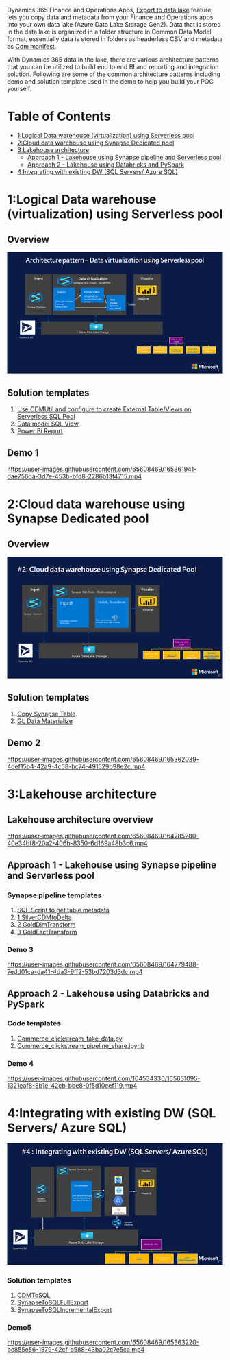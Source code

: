 
Dynamics 365 Finance and Operations Apps, [Export to data lake](https://docs.microsoft.com/en-us/dynamics365/fin-ops-core/dev-itpro/data-entities/finance-data-azure-data-lake) feature, lets you copy data and metadata from your Finance and Operations apps into your own data lake (Azure Data Lake Storage Gen2). 
Data that is stored in the data lake is organized in a folder structure in Common Data Model format, essentially data is stored in folders as headerless CSV and metadata as [Cdm manifest](https://docs.microsoft.com/en-us/common-data-model/cdm-manifest).  


With Dynamics 365 data in the lake, there are various architecture patterns that you can be utilized to build end to end BI and reporting and integration solution.
Following are some of the common architecture patterns including demo and solution template used in the demo to help you build your POC yourself.

# Table of Contents
* [1:Logical Data warehouse (virtualization) using Serverless pool](#logicaldw)
* [2:Cloud data warehouse using Synapse Dedicated pool](#clouddw)
* [3:Lakehouse architecture](#lakehouse)
  * [Approach 1 - Lakehouse using Synapse pipeline and Serverless pool](#lakehouse-synapse-pipeline)
  * [Approach 2 - Lakehouse using Databricks and PySpark](#lakehouse-databricks-pyspark)
* [4:Integrating with existing DW (SQL Servers/ Azure SQL)](#integrationdw)

<div id="logicaldw"></div>

# 1:Logical Data warehouse (virtualization) using Serverless pool

## Overview 
![1.Data Virtualization Using Serverless Pool](DataVirtualization/DataVirtualization.png)


## Solution templates
1. [Use CDMUtil and configure to create External Table/Views on Serverless SQL Pool](../CDMUtilSolution/readme.md)
2. [Data model SQL View](DataVirtualization/LogicalDW_DataModelViews.sql) 
3. [Power Bi Report](DataVirtualization/GLReport_DataVirtualization.pbix) 

## Demo 1
https://user-images.githubusercontent.com/65608469/165361941-dae756da-3d7e-453b-bfd8-2286b13f4715.mp4

<div id="clouddw"></div>

# 2:Cloud data warehouse using Synapse Dedicated pool

## Overview 

![Cloud Data Warehouse](CloudDatawarehouse/CloudDataWarehouse.png)


## Solution templates

1. [Copy Synapse Table](CloudDatawarehouse/CopySynapseTable.zip)
2. [GL Data Materialize](CloudDatawarehouse/GLDataMaterialize.zip)

## Demo 2
https://user-images.githubusercontent.com/65608469/165362039-4def15b4-42a9-4c58-bc74-491529b98e2c.mp4

<div id="lakehouse"></div>

# 3:Lakehouse architecture 

## Lakehouse architecture overview

https://user-images.githubusercontent.com/65608469/164785280-40e34bf8-20a2-406b-8350-6d169a48b3c6.mp4

<div id="lakehouse-synapse-pipeline"></div>

## Approach 1 - Lakehouse using Synapse pipeline and Serverless pool

### Synapse pipeline templates

1. [SQL Script to get table metadata](Lakehouse/GetTablesMetadata.sql)
2. [1 SilverCDMtoDelta](Lakehouse/1_Silver_CDMToDeltaLake.zip)
3. [2 GoldDimTransform](Lakehouse/3_GoldTransformation_Dim.zip)
4. [3 GoldFactTransform](Lakehouse/3_GoldTransformation_Fact.zip)

### Demo 3
https://user-images.githubusercontent.com/65608469/164779488-7edd01ca-da41-4da3-9ff2-53bd7203d3dc.mp4

<div id="lakehouse-databricks-pyspark"></div>

## Approach 2 - Lakehouse using Databricks and PySpark

### Code templates
1. [Commerce_clickstream_fake_data.py](Lakehouse/Commerce_clickstream_fake_data.py)
2. [Commerce_clickstream_pipeline_share.ipynb](Lakehouse/Commerce_clickstream_pipeline_share.ipynb)

### Demo 4
https://user-images.githubusercontent.com/104534330/165651095-1321eaf8-8b1e-42cb-bbe8-0f5d10cef119.mp4


<div id="integrationdw"></div>

# 4:Integrating with existing DW (SQL Servers/ Azure SQL)

![IntegratinWithExistingDW](SQLIntegration/IntegratinWithExistingDW.png)

### Solution templates
1. [CDMToSQL](SQLIntegration/CDMToSQL.zip)
2. [SynapseToSQLFullExport](SQLIntegration/FullExport_SQL.zip)
3. [SynapseToSQLIncrementalExport](SQLIntegration/IncrementalExport_SQL.zip)

### Demo5
https://user-images.githubusercontent.com/65608469/165363220-bc855e56-1579-42cf-b588-43ba02c7e5ca.mp4


